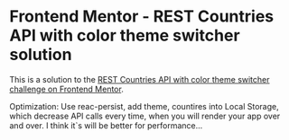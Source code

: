 # Frontend Mentor - REST Countries API with color theme switcher solution

This is a solution to the [REST Countries API with color theme switcher challenge on Frontend Mentor](https://www.frontendmentor.io/challenges/rest-countries-api-with-color-theme-switcher-5cacc469fec04111f7b848ca).


Optimization: 
Use reac-persist, add theme, countires into Local Storage, 
which decrease API calls every time, when you will render your app over and over. 
I think it`s will be better for performance...
